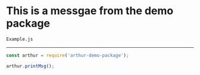 # This is a messgae from the demo package

``` txt
Example.js
```

---

``` js
const arthur = require('arthur-demo-package');

arthur.printMsg(); 
```